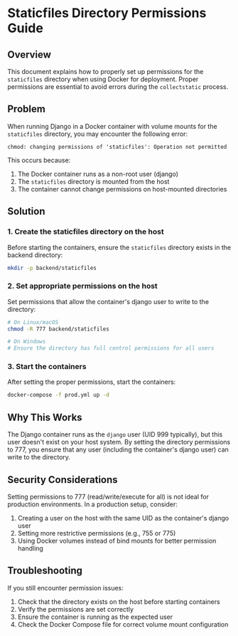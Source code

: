# Staticfiles Directory Permissions Guide

## Overview

This document explains how to properly set up permissions for the `staticfiles` directory when using Docker for deployment. Proper permissions are essential to avoid errors during the `collectstatic` process.

## Problem

When running Django in a Docker container with volume mounts for the `staticfiles` directory, you may encounter the following error:

```
chmod: changing permissions of 'staticfiles': Operation not permitted
```

This occurs because:

1. The Docker container runs as a non-root user (django)
2. The `staticfiles` directory is mounted from the host
3. The container cannot change permissions on host-mounted directories

## Solution

### 1. Create the staticfiles directory on the host

Before starting the containers, ensure the `staticfiles` directory exists in the backend directory:

```bash
mkdir -p backend/staticfiles
```

### 2. Set appropriate permissions on the host

Set permissions that allow the container's django user to write to the directory:

```bash
# On Linux/macOS
chmod -R 777 backend/staticfiles

# On Windows
# Ensure the directory has full control permissions for all users
```

### 3. Start the containers

After setting the proper permissions, start the containers:

```bash
docker-compose -f prod.yml up -d
```

## Why This Works

The Django container runs as the `django` user (UID 999 typically), but this user doesn't exist on your host system. By setting the directory permissions to 777, you ensure that any user (including the container's django user) can write to the directory.

## Security Considerations

Setting permissions to 777 (read/write/execute for all) is not ideal for production environments. In a production setup, consider:

1. Creating a user on the host with the same UID as the container's django user
2. Setting more restrictive permissions (e.g., 755 or 775)
3. Using Docker volumes instead of bind mounts for better permission handling

## Troubleshooting

If you still encounter permission issues:

1. Check that the directory exists on the host before starting containers
2. Verify the permissions are set correctly
3. Ensure the container is running as the expected user
4. Check the Docker Compose file for correct volume mount configuration